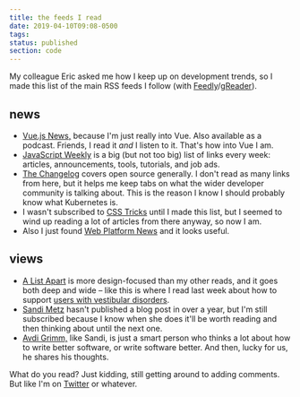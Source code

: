 ```yaml
---
title: the feeds I read
date: 2019-04-10T09:08-0500
tags:
status: published
section: code
---
```


My colleague Eric asked me how I keep up on development trends, so I
made this list of the main RSS feeds I follow (with [Feedly][]/[gReader][]).

## news

- [Vue.js News,](https://news.vuejs.org) because I'm just really into Vue.
  Also available as a podcast. Friends, I read it _and_ I listen to it.
  That's how into Vue I am.
- [JavaScript Weekly](https://javascriptweekly.com) is a big (but not
  too big) list of links every week: articles, announcements, tools,
  tutorials, and job ads.
- [The Changelog](https://changelog.com) covers open source generally.
  I don't read as many
  links from here, but it helps me keep tabs on what the wider developer
  community is talking about. This is the reason I know I should probably
  know what Kubernetes is.
- I wasn't subscribed to [CSS Tricks](http://css-tricks.com/) until
  I made this list, but I seemed to wind up reading a lot of articles from
  there anyway, so now I am.
- Also I just found [Web Platform News](https://webplatform.news/)
  and it looks useful.

## views

- [A List Apart](https://alistapart.com) is more design-focused than
  my other reads, and it goes both deep and wide – like this is where
  I read last week about how to support
  [users with vestibular disorders][vestibular].
- [Sandi Metz](https://www.sandimetz.com) hasn't published a blog post
  in over a year, but I'm still subscribed because I know when she does
  it'll be worth reading and then thinking about until the next one.
- [Avdi Grimm,](https://avdi.codes) like Sandi, is just a smart person who
  thinks
  a lot about how to write better software, or write software better.
  And then, lucky for us, he shares his thoughts.

What do you read? Just kidding, still getting around to adding comments.
But like I'm on [Twitter][] or whatever.

[feedly]: https://feedly.com
[greader]: https://noinnion.com/greader/
[vestibular]: https://alistapart.com/article/accessibility-for-vestibular
[twitter]: https://twitter.com/erikostrom
